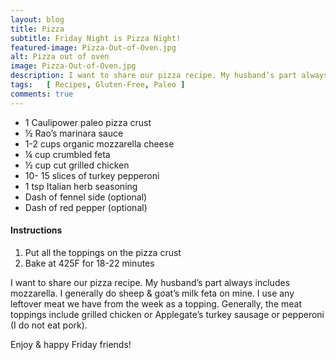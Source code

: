 ```yaml
---
layout: blog
title: Pizza
subtitle: Friday Night is Pizza Night!
featured-image: Pizza-Out-of-Oven.jpg
alt: Pizza out of oven
image: Pizza-Out-of-Oven.jpg
description: I want to share our pizza recipe. My husband’s part always includes mozzarella. I generally do sheep & goat’s milk feta on mine. I use any leftover meat we have from the week as a topping.
tags:   [ Recipes, Gluten-Free, Paleo ]
comments: true
---
```

* 1 Caulipower paleo pizza crust
* ½ Rao’s marinara sauce
* 1-2 cups organic mozzarella cheese
* ¼ cup crumbled feta
* ½ cup cut grilled chicken
* 10- 15 slices of turkey pepperoni
* 1 tsp Italian herb seasoning
* Dash of fennel side (optional)
* Dash of red pepper (optional)

#### Instructions
1. Put all the toppings on the pizza crust
2. Bake at 425F for 18-22 minutes

I want to share our pizza recipe. My husband’s part always includes mozzarella. I generally do sheep & goat’s milk feta on mine. I use any leftover meat we have from the week as a topping. Generally, the meat toppings include grilled chicken or Applegate’s turkey sausage or pepperoni (I do not eat pork).

Enjoy & happy Friday friends!
